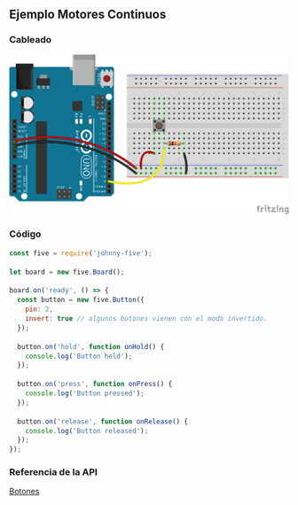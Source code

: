 ## Ejemplo Motores Continuos

### Cableado
![Cableado motores continuos](../../assets/boton.png)

### Código
```javascript
const five = require('johnny-five');

let board = new five.Board();

board.on('ready', () => {
  const button = new five.Button({
    pin: 2,
    invert: true // algunos botones vienen con el modo invertido.
  });

  button.on('hold', function onHold() {
    console.log('Button held');
  });

  button.on('press', function onPress() {
    console.log('Button pressed');
  });

  button.on('release', function onRelease() {
    console.log('Button released');
  });
});
```

### Referencia de la API
[Botones](http://johnny-five.io/api/button/)